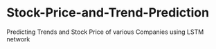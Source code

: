 # Stock-Price-and-Trend-Prediction
Predicting Trends and Stock Price of various Companies using LSTM network

